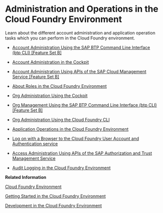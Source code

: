 <!-- loioa6b3b81f29e64574b64723cf0ff82fc5 -->

# Administration and Operations in the Cloud Foundry Environment

Learn about the different account administration and application operation tasks which you can perform in the Cloud Foundry environment.

-   [Account Administration Using the SAP BTP Command Line Interface \(btp CLI\) \[Feature Set B\]](account-administration-using-the-sap-btp-command-line-interface-btp-cli-feature-set-b-7c6df2d.md)

-   [Account Administration in the Cockpit](account-administration-in-the-cockpit-8061ecc.md)
-   [Account Administration Using APIs of the SAP Cloud Management Service \[Feature Set B\]](account-administration-using-apis-of-the-sap-cloud-management-service-feature-set-b-17b6a17.md)

-   [About Roles in the Cloud Foundry Environment](about-roles-in-the-cloud-foundry-environment-0907638.md)

-   [Org Administration Using the Cockpit](org-administration-using-the-cockpit-c4c25cc.md)

-   [Org Management Using the SAP BTP Command Line Interface \(btp CLI\) \[Feature Set B\]](org-management-using-the-sap-btp-command-line-interface-btp-cli-feature-set-b-aee40e1.md)

-   [Org Administration Using the Cloud Foundry CLI](org-administration-using-the-cloud-foundry-cli-927377f.md)
-   [Application Operations in the Cloud Foundry Environment](application-operations-in-the-cloud-foundry-environment-0f1286a.md)
-   [Log on with a Browser to the Cloud Foundry User Account and Authentication service](log-on-with-a-browser-to-the-cloud-foundry-user-account-and-authentication-service-7eb0943.md)

-   [Access Administration Using APIs of the SAP Authorization and Trust Management Service](access-administration-using-apis-of-the-sap-authorization-and-trust-management-service-dcb3bfd.md)

-   [Audit Logging in the Cloud Foundry Environment](audit-logging-in-the-cloud-foundry-environment-f92c86a.md)


**Related Information**  


[Cloud Foundry Environment](../10-concepts/cloud-foundry-environment-9c7092c.md#loio9c7092c7b7ae4d49bc8ae35fdd0e0b18 "The Cloud Foundry environment allows you to create polyglot cloud applications in Cloud Foundry. It contains the SAP BTP, Cloud Foundry runtime service, which is based on the open-source application platform managed by the Cloud Foundry Foundation.")

[Getting Started in the Cloud Foundry Environment](../20-getting-started/getting-started-in-the-cloud-foundry-environment-b328cc8.md "Get onboarded in the Cloud Foundry environment of SAP BTP. Follow the workflows for trial or customer accounts or subscribe to business applications.")

[Development in the Cloud Foundry Environment](../30-development/development-in-the-cloud-foundry-environment-40a8f8f.md "Learn more about developing applications on the SAP BTP, Cloud Foundry environment.")

